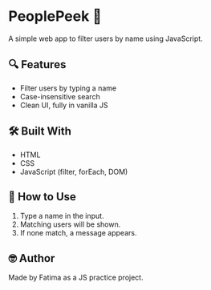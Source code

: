 # PeoplePeek 👀

A simple web app to filter users by name using JavaScript.

## 🔍 Features
- Filter users by typing a name
- Case-insensitive search
- Clean UI, fully in vanilla JS

## 🛠 Built With
- HTML
- CSS
- JavaScript (filter, forEach, DOM)

## 🚀 How to Use
1. Type a name in the input.
2. Matching users will be shown.
3. If none match, a message appears.

## 🤓 Author
Made by Fatima as a JS practice project.